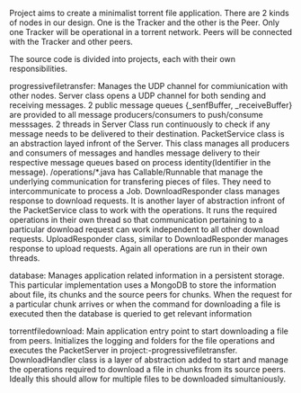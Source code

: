 Project aims to create a minimalist torrent file application. There are 2 kinds of nodes in our design. One is the Tracker and the other is the Peer. Only one Tracker will be operational in a torrent network. Peers will be connected with the Tracker and other peers.

The source code is divided into projects, each with their own responsibilities. 

progressivefiletransfer: 
Manages the UDP channel for commiunication with other nodes.
	Server class opens a UDP channel for both sending and receiving messages. 2 public message queues {_senfBuffer, _receiveBuffer} are provided to all message producers/consumers to push/consume messsages. 2 threads in Server Class run continuously to check if any message needs to be delivered to their destination.
	PacketService class is an abstraction layed infront of the Server. This class manages all producers and consumers of messages and handles message delivery to their respective message queues based on process identity(Identifier in the message).
	/operations/*.java has Callable/Runnable that manage the underlying communication for transfering pieces of files. They need to intercommunicate to process a Job.
	DownloadResponder class manages response to download requests. It is another layer of abstraction infront of the PacketService class to work with the operations. It runs the required operations in their own thread so that communication pertaining to a particular download request can work independent to all other download requests.
	UploadResponder class, similar to DownloadResponder manages response to upload requests.  Again all operations are run in their own threads.

database:
Manages application related information in a persistent storage. This particular implementation uses a MongoDB to store the information about file, its chunks and the source peers for chunks. When the request for a particular chunk arrives or when the command for downloading a file is executed then the database is queried to get relevant information

torrentfiledownload:
Main application entry point to start downloading a file from peers. Initializes the logging and folders for the file operations and executes the PacketServer in project:-progressivefiletransfer.
	DownloadHandler class is a layer of abstraction added to start  and manage the operations required to download a file in chunks from its source peers. Ideally this should allow for multiple files to be downloaded simultaniously.



